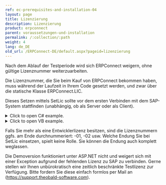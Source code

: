 ```yaml
---
ref: ec-prerequisites-and-installation-04
layout: page
title: Lizenzierung
description: Lizenzierung
product: erpconnect
parent: voraussetzungen-und-installation
permalink: /:collection/:path
weight: 4
lang: de_DE
old_url: /ERPConnect-DE/default.aspx?pageid=lizenzierung
---
```


Nach dem Ablauf der Testperiode wird sich ERPConnect weigern, ohne gültige Lizenznummer weiterzuarbeiten.

Die Lizenznummer, die Sie beim Kauf von ERPConnect bekommen haben, muss während der Laufzeit in Ihrem Code gesetzt werden, und zwar über die statische Klasse ERPConnect.LIC.

Dieses Setzen mittels SetLic sollte vor dem ersten Verbinden mit dem SAP-System stattfinden (unabhängig, ob als Server oder als Client). 

<details>
<summary>Click to open C# example.</summary>
{% highlight csharp %}
ERPConnect.LIC.SetLic("XXXXXXXXXX");
{% endhighlight %}
</details>


<details>
<summary>Click to open VB example.</summary>
{% highlight visualbasic %}
ERPConnect.LIC.SetLic("XXXXXXXXXX")
{% endhighlight %}
</details>

Falls Sie mehr als eine Entwicklerlizenz besitzen, sind die Lizenznummern ggfs. am Ende durchnummeriert: -01, -02 usw. Welche Endung Sie bei SetLic einsetzen, spielt keine Rolle. Sie können die Endung auch komplett weglassen.

Die Demoversion funktioniert unter ASP.NET nicht und weigert sich mit einer Exception aufgrund der fehlenden Lizenz zu SAP zu verbinden. Gerne stellen wir Ihnen unbürokratisch eine zeitlich beschränkte Testlizenz zur Verfügung. Bitte fordern Sie diese einfach formlos per Mail an (https://support.theobald-software.com). 
